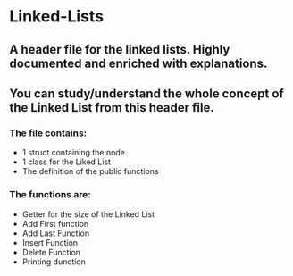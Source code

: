 # Linked-Lists
## A header file for the linked lists. Highly documented and enriched with explanations.
## You can study/understand the whole concept of the Linked List from this header file.

### The file contains:
- 1 struct containing the node.
- 1 class for the Liked List
- The definition of the public functions


### The functions are:
- Getter for the size of the Linked List
- Add First function
- Add Last Function 
- Insert Function
- Delete Function
- Printing dunction
